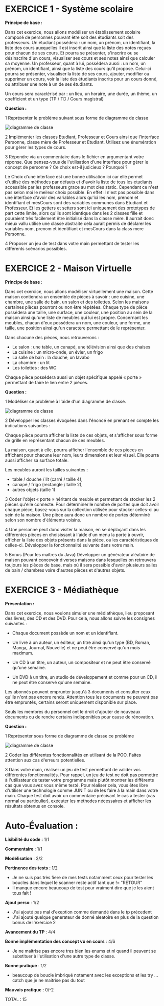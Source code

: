 # EXERCICE 1 - Système scolaire

**Principe de base :**

Dans cet exercice, nous allons modéliser un établissement scolaire
composé de personnes pouvant être soit des étudiants soit des professeurs.
Un étudiant possédera : un nom, un prénom, un identifiant, la liste des
cours auxquelles il est inscrit ainsi que la liste des notes reçues pour
chacun de ses cours. Et pourra se présenter, s'inscrire ou se désinscrire d'un
cours, visualiser ses cours et ses notes ainsi que calculer sa moyenne.
Un professeur, quant à lui, possédera aussi : un nom, un prénom, un
identifiant, ainsi que la liste des cours qu'il propose. Celui-ci pourra se
présenter, visualiser la liste de ses cours, ajouter, modifier ou supprimer un
cours, voir la liste des étudiants inscrits pour un cours donné, ou attribuer
une note à un de ses étudiants.

Un cours sera caractérisé par : un lieu, un horaire, une durée, un thème, un
coefficient et un type (TP / TD / Cours magistral)

**Question :**

1 Représenter le problème suivant sous forme de diagramme de
classe

![diagramme de classe](TP9_SystemeScolaire/assets/diagramme_de_classe.drawio.svg)

2 Implémenter les classes Etudiant, Professeur et Cours ainsi que
l'interface Personne, classe mère de Professeur et Etudiant.
Utilisez une énumération pour gérer les types de cours.

3 Répondre via un commentaire dans le fichier en argumentant
votre réponse. Que pensez-vous de l'utilisation d'une interface
pour gérer le concept de personne ?
Ce choix est-il judicieux ?
Pourquoi ?

Le Choix d'une interface est une bonne utilisation ici car elle permet d'utilisé des méthodes par défauts et d'avoir la liste de tous les etudiants accessible par les professeurs grace au mot cles static.
Cependant ce n'est pas selon moi le meileur choix possible.
En effet il n'est pas possible dans une interface d'avoir des variables alors qu'ici les nom, prenom et identifiant et mesCours sont des variables communes dans Etudiant et Professeur.
Et les getters et setters sont ici uniquement des prototypes de part cette limite, alors qu'ils sont identique dans les 2 classes fille et pouraient très facilement être initialisé dans la classe mère.
Il aurrait donc mieux vallu utilisé une classe abstraite cela aurait permis de déclarer les variables nom, prenom et identifiant et mesCours dans la class mere Personne.

4 Proposer un jeu de test dans votre main permettant de tester les
différents scénarios possibles.

# EXERCICE 2 - Maison Virtuelle
 
**Principe de base :**

Dans cet exercice, nous allons modéliser virtuellement une maison. Cette
maison contiendra un ensemble de pièces à savoir : une cuisine, une
chambre, une salle de bain, un salon et des toilettes. Selon les maisons
certaines pièces pourront ou non être répétées. Chaque type de pièce
possédera une taille, une surface, une couleur, une position au sein de la
maison ainsi qu'une liste de meubles qui lui est propre. Concernant les
meubles, chacun d'eux possédera un nom, une couleur, une forme, une
taille, une position ainsi qu'un caractère permettant de le représenter. 

Dans chacune des pièces, nous retrouverons :

* Le salon : une table, un canapé, une télévision ainsi que des chaises
* La cuisine : un micro-onde, un évier, un frigo
* La salle de bain : la douche, un lavabo
* La chambre : un lit
* Les toilettes : des WC

Chaque pièce possédera aussi un objet spécifique appelé « porte »
permettant de faire le lien entre 2 pièces.

**Question :**

1 Modéliser ce problème à l'aide d'un diagramme de classe.

![diagramme de classe](TP9_MaisonVirtuelle/assets/diagramme_de_classe.drawio.svg)

2 Développer les classes évoquées dans l'énoncé en prenant en compte
les indications suivantes :

Chaque pièce pourra afficher la liste de ces objets, et s'afficher sous
forme de grille en représentant chacun de ces meubles.

La maison, quant à elle, pourra afficher l'ensemble de ces pièces en
affichant pour chacune leur nom, leurs dimensions et leur visuel. Elle
pourra aussi afficher sa surface totale.

Les meubles auront les tailles suivantes :
* table / douche / lit (carré / taille 4),
* canapé / frigo (rectangle / taille 2),
* autres objets (taille 1)

3 Coder l'objet « porte » héritant de meuble et permettant de stocker les
2 pièces qu'elle connecte. Pour déterminer le nombre de portes que
doit avoir chaque pièce, basez-vous sur la collection utilisée pour
stocker celles-ci au sein de la maison. Une pièce aura donc un
nombre de portes déterminé selon son nombre d'éléments voisins.

4 Une personne peut donc visiter la maison, en se déplaçant dans les
différentes pièces en choisissant à l'aide d'un menu la porte à ouvrir,
afficher la liste des objets présents dans la pièce, ou les
caractéristiques de celles-ci. Développer la fonctionnalité suivante
dans votre main.

5 Bonus (Pour les maîtres du Java)
Développer un générateur aléatoire de maison pouvant concevoir
diverses maisons dans lesquelles on retrouvera toujours les pièces de base, mais où il sera possible d'avoir plusieurs salles de bain / chambres voire d'autres pièces et d'autres objets.

# EXERCICE 3 - Médiathèque
 
**Présentation :**

Dans cet exercice, nous voulons simuler une médiathèque, lieu proposant des livres, des CD et des DVD. Pour cela, nous allons suivre les consignes suivantes :

* Chaque document possède un nom et un identifiant.

* Un livre à un auteur, un éditeur, un titre ainsi qu'un type (BD, Roman, Manga, Journal, Nouvelle) et ne peut être conservé qu'un mois maximum.

* Un CD à un titre, un auteur, un compositeur et ne peut être conservé qu'une semaine.

* Un DVD à un titre, un studio de développement et comme pour un CD, il ne peut être conservé qu'une semaine.

Les abonnés peuvent emprunter jusqu'à 3 documents et consulter ceux qu'ils n'ont pas encore rendu. Attention tous les documents ne peuvent pas être empruntés, certains seront uniquement disponible sur place.

Seuls les membres du personnel ont le droit d'ajouter de nouveaux documents ou de rendre certains indisponibles pour cause de rénovation.

**Question :**

1 Représenter sous forme de diagramme de classe ce problème 

![diagramme de classe](TP9_Mediatheque/assets/diagramme_de_classe.drawio.svg)

2 Coder les différentes fonctionnalités en utilisant de la POO. Faites attention aux cas d'erreurs potentielles.

3 Dans votre main, réaliser un jeu de test permettant de valider vos différentes fonctionnalités. Pour rappel, un jeu de test ne doit pas permettre à l'utilisateur de tester votre programme mais plutôt montrer les différents cas que vous avez vous même testé. Pour réaliser cela, vous êtes libre d'utiliser une technologie comme JUNIT ou de les faire à la main dans votre main. Chaque test doit avoir un commentaire précisant le cas à tester (cas normal ou particulier), exécuter les méthodes nécessaires et afficher les résultats obtenus en console.

# Auto-Évaluation :

**Lisibilité du code** : 1/1

**Commentaire** : 1/1

**Modélisation** : 2/2

**Pertinence des tests** : 1/2
* Je ne suis pas très fiere de mes tests notamment ceux pour tester les boucles dans lequel le scanner reste actif tant que != "RETOUR"
* Il manque encore beaucoup de test pour vraiment dire que je les aient tous fait !

**Ajout perso** : 1/2 
* J'ai ajouté pas mal d'exeption comme demandé dans le tp précedent
* J'ai ajouté quelque generateur de donné aleatoire en plus de la question bonus de l'exercice 2

**Avancement du TP** : 4/4

**Bonne implémentation des concept vu en cours** : 4/6
* Je ne maitrise pas encore tres bien les enums et ni quand il peuvent se substituer à l'utilisation d'une autre type de classe.

**Bonne pratique** : 1/2 
* beaucoup de boucle imbriqué notament avec les exceptions et les try ... catch que je ne maitrise pas du tout

**Mauvais pratique** : 0/-2

TOTAL : 15